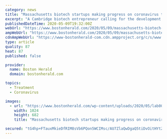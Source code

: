 ```yaml
---
category: news
title: "Massachusetts biotech startups making progress on coronavirus tests, vaccines"
excerpt: "A Cambridge biotech entrepreneur calling for the development of more testing and treatments in the battle against COVID-19 says the innovations that could stem the pandemic’s tide could come"
publishedDateTime: 2020-05-09T19:32:00Z
webUrl: "https://www.bostonherald.com/2020/05/09/massachusetts-biotech-startups-making-progress-on-coronavirus-tests-vaccines/"
ampWebUrl: "https://www.bostonherald.com/2020/05/09/massachusetts-biotech-startups-making-progress-on-coronavirus-tests-vaccines/amp/"
cdnAmpWebUrl: "https://www-bostonherald-com.cdn.ampproject.org/c/s/www.bostonherald.com/2020/05/09/massachusetts-biotech-startups-making-progress-on-coronavirus-tests-vaccines/amp/"
type: article
quality: 87
heat: 87
published: false

provider:
  name: Boston Herald
  domain: bostonherald.com

topics:
  - Treatment
  - Coronavirus

images:
  - url: "https://www.bostonherald.com/wp-content/uploads/2020/05/lab002.jpg?w=1024&h=682"
    width: 1024
    height: 682
    title: "Massachusetts biotech startups making progress on coronavirus tests, vaccines"

secured: "tG4hp+FTauxMkieDfRIM8sVb6PQon5WCIMsc/AU7ZlaQwDgaQ5tiDvOitHYtZ2QQaeWQyB/gNy++J+j/OM+Dfvyd3TeDuSpSq0pi2x0aqu0NGOo7U6GEmGljGgA6jDDKa6GUqtgkx5N2WZFf0uILjRFI2xGYARRA1z9OVw+rqCtgyHety0jCQPeHUHEOKOabG+wQCDxLAOsA7NpQ5LpNrPyYeO2Hgb5J7lZVgHddqG1vLZoOXimAeMrut2Na6X0aV+1n0a6e0sFnew49E2sXoIHEhMsnh287/ETfOXxkNRKMMD9wH+gFulq3t1Muuybh;67QxBmU7NfZ03DOW42VQ2w=="
---
```


